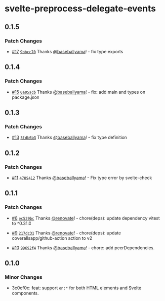 # svelte-preprocess-delegate-events

## 0.1.5

### Patch Changes

- [#17](https://github.com/baseballyama/svelte-preprocess-delegate-events/pull/17) [`9bbcc70`](https://github.com/baseballyama/svelte-preprocess-delegate-events/commit/9bbcc700f57bd6e980720af52e8faeeea18cfaa0) Thanks [@baseballyama](https://github.com/baseballyama)! - fix type exports

## 0.1.4

### Patch Changes

- [#15](https://github.com/baseballyama/svelte-preprocess-delegate-events/pull/15) [`0a05acb`](https://github.com/baseballyama/svelte-preprocess-delegate-events/commit/0a05acbd29b0be23e5783ec317b1abb0d707c228) Thanks [@baseballyama](https://github.com/baseballyama)! - fix: add main and types on package.json

## 0.1.3

### Patch Changes

- [#13](https://github.com/baseballyama/svelte-preprocess-delegate-events/pull/13) [`5fdb6b3`](https://github.com/baseballyama/svelte-preprocess-delegate-events/commit/5fdb6b3209be3ce4c18c56f4ee85301fe5f88ce8) Thanks [@baseballyama](https://github.com/baseballyama)! - fix type definition

## 0.1.2

### Patch Changes

- [#11](https://github.com/baseballyama/svelte-preprocess-delegate-events/pull/11) [`4789412`](https://github.com/baseballyama/svelte-preprocess-delegate-events/commit/478941204513caee23b2eee68250f56d35611ed5) Thanks [@baseballyama](https://github.com/baseballyama)! - Fix type error by svelte-check

## 0.1.1

### Patch Changes

- [#6](https://github.com/baseballyama/svelte-preprocess-delegate-events/pull/6) [`ec529bc`](https://github.com/baseballyama/svelte-preprocess-delegate-events/commit/ec529bca7ec3d81ddb4469a19e71a8d29987d8a4) Thanks [@renovate](https://github.com/apps/renovate)! - chore(deps): update dependency vitest to ^0.31.0

- [#9](https://github.com/baseballyama/svelte-preprocess-delegate-events/pull/9) [`217dc31`](https://github.com/baseballyama/svelte-preprocess-delegate-events/commit/217dc31c03241c5cd3062c18e28327095321f3d3) Thanks [@renovate](https://github.com/apps/renovate)! - chore(deps): update coverallsapp/github-action action to v2

- [#10](https://github.com/baseballyama/svelte-preprocess-delegate-events/pull/10) [`99692f4`](https://github.com/baseballyama/svelte-preprocess-delegate-events/commit/99692f4f8dd330a40b751d655f453c5f05e9d9b9) Thanks [@baseballyama](https://github.com/baseballyama)! - chore: add peerDependencies.

## 0.1.0

### Minor Changes

- 3c0cf0c: feat: support `on:*` for both HTML elements and Svelte components.
